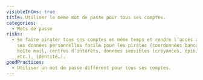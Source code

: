 ```yaml
---
visibleInCms: true
title: Utiliser le même mot de passe pour tous ses comptes.
categories:
  - Mots de passe
risks:
  - Se faire pirater tous ses comptes en même temps et rendre l’accès à TOUTES
    ses données personnelles facile pour les pirates (coordonnées bancaires,
    boîte mail, centres d’intérêts, données sensibles (croyances, opinions
    etc.), identité…).
goodPractices:
  - Utiliser un mot de passe différent pour tous ses comptes.
---
```


